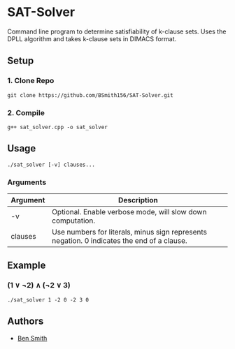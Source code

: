 # SAT-Solver
Command line program to determine satisfiability of k-clause sets.
Uses the DPLL algorithm and takes k-clause sets in DIMACS format.

## Setup
### 1. Clone Repo
`git clone https://github.com/BSmith156/SAT-Solver.git`

### 2. Compile
`g++ sat_solver.cpp -o sat_solver`

## Usage
`./sat_solver [-v] clauses...`

### Arguments
| Argument | Description |
| -------- | ----------- |
| -v | Optional. Enable verbose mode, will slow down computation. |
| clauses | Use numbers for literals, minus sign represents negation. 0 indicates the end of a clause. |

## Example
### (1 ∨ ¬2) ∧ (¬2 ∨ 3)
`./sat_solver 1 -2 0 -2 3 0`

## Authors
* [Ben Smith](https://github.com/BSmith156)
